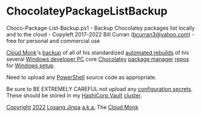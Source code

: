 # ChocolateyPackageListBackup
Choco-Package-List-Backup.ps1 - Backup Chocolatey packages list locally and to the cloud - Copyleft 2017-2022 Bill Curran (bcurran3@yahoo.com) - free for personal and commercial use

[Cloud Monk](https://DevopsCloud.io/doku.php?id=Cloud_Monk)'s [backup](https://DevopsCloud.io/doku.php?id=backup) of all of his standardized [automated rebuilds](https://DevopsCloud.io/doku.php?id=automated_rebuilds) of his several [Windows developer PC](https://DevopsCloud.io/doku.php?id=Windows_developer_PC) core [Chocolatey](https://DevopsCloud.io/doku.php?id=Chocolatey) [package manager](https://DevopsCloud.io/doku.php?id=package_manager) [repos](https://DevopsCloud.io/doku.php?id=repos) for [Windows setup](https://DevopsCloud.io/doku.php?id=Windows_setup).

Need to upload any [PowerShell](https://DevopsCloud.io/doku.php?id=PowerShell) source code as appropriate.

Be sure to BE EXTREMELY CAREFUL not upload any [configuration secrets](https://DevopsCloud.io/doku.php?id=configuration%20secrets). These should be stored in my [HashiCorp Vault](https://DevopsCloud.io/doku.php?id=HashiCorp_Vault) [cluster](https://DevopsCloud.io/doku.php?id=HashiCorp_Vault_cluster).

[Copyright](https://DevopsCloud.io/doku.php?id=Copyright) [2022](https://DevopsCloud.io/doku.php?id=2022) [Losang Jinpa](https://DevopsCloud.io/doku.php?id=Losang_Jinpa) [a.k.a.](https://DevopsCloud.io/doku.php?id=a.k.a.) The [Cloud Monk](https://DevopsCloud.io/doku.php?id=Cloud_Monk)